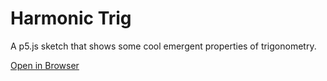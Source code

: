 # Harmonic Trig
A p5.js sketch that shows some cool emergent properties of trigonometry.

[Open in Browser](https://editor.p5js.org/PotatoProgramming/present/r9TRHbx7T)
